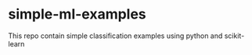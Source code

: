 # simple-ml-examples
This repo contain simple classification examples using python and scikit-learn
